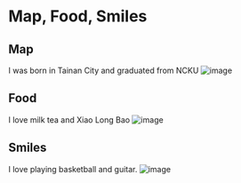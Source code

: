 # Map, Food, Smiles


## Map

I was born in Tainan City and graduated from NCKU
![image](https://github.com/user-attachments/assets/7daa0e03-9deb-456f-8bee-aca3c661ed96)

## Food

I love milk tea and Xiao Long Bao
![image](https://github.com/user-attachments/assets/d09832e0-2ef6-4eba-adde-2b8deebf18ad)


## Smiles

I love playing basketball and guitar.
![image](https://github.com/user-attachments/assets/66ea3dd1-0240-4e1a-8570-701ef61a94c4)
